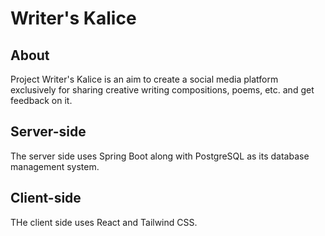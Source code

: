 # Writer's Kalice

## About
Project Writer's Kalice is an aim to create a social media platform exclusively for sharing creative writing compositions, poems, etc. and get feedback on it.

## Server-side
The server side uses Spring Boot along with PostgreSQL as its database management system.

## Client-side
THe client side uses React and Tailwind CSS.

